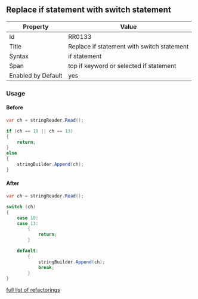 ## Replace if statement with switch statement

Property | Value
--- | --- 
Id | RR0133
Title | Replace if statement with switch statement
Syntax | if statement
Span | top if keyword or selected if statement
Enabled by Default | yes

### Usage

#### Before

```csharp
var ch = stringReader.Read();

if (ch == 10 || ch == 13)
{
    return;
}
else
{
    stringBuilder.Append(ch);
}
```

#### After

```csharp
var ch = stringReader.Read();

switch (ch)
{
    case 10:
    case 13:
        {
            return;
        }

    default:
        {
            stringBuilder.Append(ch);
            break;
        }
}
```

[full list of refactorings](Refactorings.md)

